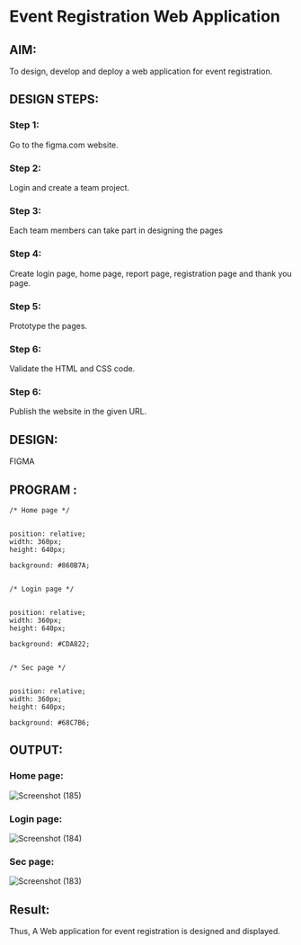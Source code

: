 # Event Registration Web Application

## AIM:
To design, develop and deploy a web application for event registration.

## DESIGN STEPS:

### Step 1:
Go to the figma.com website.

### Step 2:
Login and create a team project.

### Step 3:
Each team members can take part in designing the pages

### Step 4:
Create login page, home page, report page, registration page and thank you page.

### Step 5:
Prototype the pages.

### Step 6:
Validate the HTML and CSS code.

### Step 6:
Publish the website in the given URL.

## DESIGN:

FIGMA

## PROGRAM :
```
/* Home page */


position: relative;
width: 360px;
height: 640px;

background: #860B7A;


/* Login page */


position: relative;
width: 360px;
height: 640px;

background: #CDA822;


/* Sec page */


position: relative;
width: 360px;
height: 640px;

background: #68C7B6;

```
## OUTPUT:

### Home page:
![Screenshot (185)](https://github.com/Gopika-9266/event-registration/assets/122762773/1ef27d41-d8f9-40c3-8737-5c5674639b06)

### Login page:
![Screenshot (184)](https://github.com/Gopika-9266/event-registration/assets/122762773/6e2e61c3-21d7-4360-8677-3aa2b39d8bb5)

### Sec page:
![Screenshot (183)](https://github.com/Gopika-9266/event-registration/assets/122762773/292bcce4-b08d-4d73-9813-9211498314b3)



## Result:
Thus, A Web application for event registration is designed and displayed.
